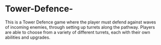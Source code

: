 # Tower-Defence-
This is a Tower Defence game where the player must defend against waves of incoming enemies, through setting up turrets along the pathway. Players are able to choose from a variety of different turrets, each with their own abilities and upgrades.
